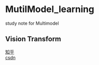 # MutilModel_learning
study note for Multimodel
## Vision Transform
[知乎](https://zhuanlan.zhihu.com/p/340149804)\
[csdn](https://blog.csdn.net/weixin_42392454/article/details/122667271)